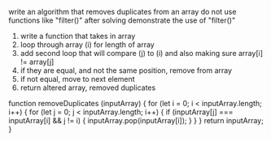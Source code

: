 write an algorithm that removes duplicates from an array
do not use functions like "filter()"
after solving demonstrate the use of "filter()"

1. write a function that takes in array
2. loop through array (i) for length of array
3. add second loop that will compare (j) to (i) and also making sure array[i] != array[j]
4. if they are equal, and not the same position, remove from array
5. if not equal, move to next element
6. return altered array, removed duplicates

function removeDuplicates (inputArray) {
  for (let i = 0; i < inputArray.length; i++) {
    for (let j = 0; j < inputArray.length; i++) {
      if (inputArray[j] === inputArray[i] && j != i) {
        inputArray.pop(inputArray[i]);
      }
    }
  }
  return inputArray;
}